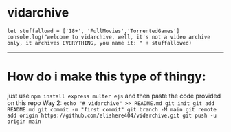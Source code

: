 # vidarchive
`let stuffallowd = ['18+', 'FullMovies','TorrentedGames']`
`console.log("welcome to vidarchive, well, it's not a video archive only, it archives EVERYTHING, you name it: " + stuffallowed)`

____________________________________________________________________________________________________________________________________________________________________________________________________________________________________________________________________________________________________________________________________________________________________________

# How do i make this type of thingy:

just use 
`npm install express multer ejs`
and then paste the code provided on this repo
Way 2:
`echo "# vidarchive" >> README.md
  git init
  git add README.md
  git commit -m "first commit"
  git branch -M main
  git remote add origin https://github.com/elishere404/vidarchive.git
  git push -u origin main`
